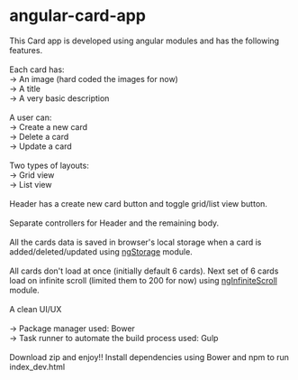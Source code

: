 # angular-card-app
This Card app is developed using angular modules and has the following features.
<br><br>
Each card has:<br>
-> An image (hard coded the images for now)<br>
-> A title<br>
-> A very basic description<br>
<br>
A user can:<br>
-> Create a new card<br>
-> Delete a card<br>
-> Update a card<br>
<br>
Two types of layouts:<br>
-> Grid view<br>
-> List view<br>
<br>
Header has a create new card button and toggle grid/list view button.<br>
<br>
Separate controllers for Header and the remaining body.<br>
<br>
All the cards data is saved in browser's local storage when a card is added/deleted/updated using <a href="https://github.com/gsklee/ngStorage" target="_blank">ngStorage</a> module.
<br><br>
All cards don't load at once (initially default 6 cards). Next set of 6 cards load on infinite scroll (limited them to 200 for now) using <a href="https://github.com/sroze/ngInfiniteScroll" target="_blank">ngInfiniteScroll</a> module.
<br><br>
A clean UI/UX
<br><br>
-> Package manager used: Bower<br>
-> Task runner to automate the build process used: Gulp<br>
<br>
Download zip and enjoy!! Install dependencies using Bower and npm to run index_dev.html
